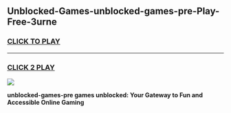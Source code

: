 
## Unblocked-Games-unblocked-games-pre-Play-Free-3urne
<h3>
<a href="https://premium76.site?title=unblocked-games-pre&ref=10A">CLICK TO PLAY</a></h3>
<hr>

<h3>
<a href="https://premium76.site?title=unblocked-games-pre&ref=10A">CLICK 2 PLAY</a>
  
</h3>

<a href="https://premium76.site?title=unblocked-games-pre&ref=10A"><img src="https://clearcache.store/games.png"></a>


**unblocked-games-pre games unblocked: Your Gateway to Fun and Accessible Online Gaming**
